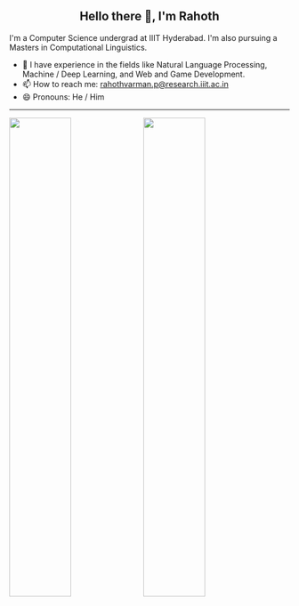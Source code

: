 <h2 align="center">Hello there 👋, I'm Rahoth</h2>

I'm a Computer Science undergrad at IIIT Hyderabad. I'm also pursuing a Masters in Computational Linguistics. 

- 🌱 I have experience in the fields like Natural Language Processing, Machine / Deep Learning, and Web and Game Development.
- 📫 How to reach me: rahothvarman.p@research.iiit.ac.in
- 😄 Pronouns: He / Him

---
<img width="47%" src="https://github-readme-stats-sigma-five.vercel.app/api?username=Rutts07&show_icons=true&theme=radical" />
<img width="47%" src="https://github-readme-stats.vercel.app/api/top-langs/?username=Rutts07&layout=compact" />
